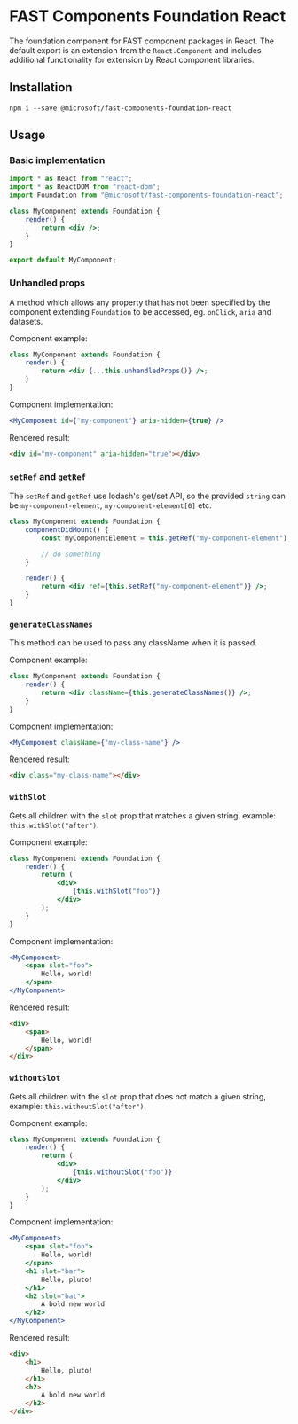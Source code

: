 # FAST Components Foundation React
The foundation component for FAST component packages in React. The default export is an extension from the `React.Component` and includes additional functionality for extension by React component libraries.

## Installation
`npm i --save @microsoft/fast-components-foundation-react`

## Usage
### Basic implementation
```jsx
import * as React from "react";
import * as ReactDOM from "react-dom";
import Foundation from "@microsoft/fast-components-foundation-react";

class MyComponent extends Foundation {
    render() {
        return <div />;
    }
}

export default MyComponent;
```

### Unhandled props
A method which allows any property that has not been specified by the component extending `Foundation` to be accessed, eg. `onClick`, `aria` and datasets.

Component example:
```jsx
class MyComponent extends Foundation {
    render() {
        return <div {...this.unhandledProps()} />;
    }
}
```

Component implementation:
```jsx
<MyComponent id={"my-component"} aria-hidden={true} />
```

Rendered result:
```html
<div id="my-component" aria-hidden="true"></div>
```

### `setRef` and `getRef`
The `setRef` and `getRef` use lodash's get/set API, so the provided `string` can be `my-component-element`, `my-component-element[0]` etc.

```jsx
class MyComponent extends Foundation {
    componentDidMount() {
        const myComponentElement = this.getRef("my-component-element");

        // do something
    }

    render() {
        return <div ref={this.setRef("my-component-element")} />;
    }
}
```

### `generateClassNames`
This method can be used to pass any className when it is passed.

Component example:
```jsx
class MyComponent extends Foundation {
    render() {
        return <div className={this.generateClassNames()} />;
    }
}
```

Component implementation:
```jsx
<MyComponent className={"my-class-name"} />
```

Rendered result:
```html
<div class="my-class-name"></div>
```

### `withSlot`
Gets all children with the `slot` prop that matches a given string, example: `this.withSlot("after")`.

Component example:
```jsx
class MyComponent extends Foundation {
    render() {
        return (
            <div>
                {this.withSlot("foo")}
            </div>
        );
    }
}
```

Component implementation:
```jsx
<MyComponent>
    <span slot="foo">
        Hello, world!
    </span>
</MyComponent>
```

Rendered result:
```html
<div>
    <span>
        Hello, world!
    </span>
</div>
```

### `withoutSlot`
Gets all children with the `slot` prop that does not match a given string, example: `this.withoutSlot("after")`.

Component example:
```jsx
class MyComponent extends Foundation {
    render() {
        return (
            <div>
                {this.withoutSlot("foo")}
            </div>
        );
    }
}
```

Component implementation:
```jsx
<MyComponent>
    <span slot="foo">
        Hello, world!
    </span>
    <h1 slot="bar">
        Hello, pluto!
    </h1>
    <h2 slot="bat">
        A bold new world
    </h2>
</MyComponent>
```

Rendered result:
```html
<div>
    <h1>
        Hello, pluto!
    </h1>
    <h2>
        A bold new world
    </h2>
</div>
```